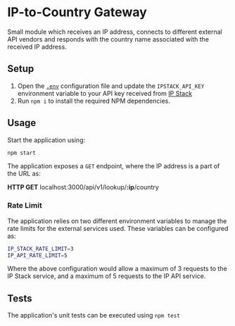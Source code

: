# IP-to-Country Gateway
Small module which receives an IP address, connects to different external API vendors and responds with the country name associated with the received IP address.

## Setup
1. Open the [`.env`](.env) configuration file and update the `IPSTACK_API_KEY` environment variable to your API key received from [IP Stack](https://ipstack.com/product)
2. Run `npm i` to install the required NPM dependencies.

## Usage
Start the application using:
```sh
npm start
```

The application exposes a `GET` endpoint, where the IP address is a part of the URL as:

**HTTP GET** localhost:3000/api/v1/lookup/**:ip**/country

### Rate Limit
The application relies on two different environment variables to manage the rate limits for the external services used. These variables can be configured as:

```sh
IP_STACK_RATE_LIMIT=3
IP_API_RATE_LIMIT=5
```

Where the above configuration would allow a maximum of 3 requests to the IP Stack service, and a maximum of 5 requests to the IP API service. 

## Tests
The application's unit tests can be executed using `npm test`
